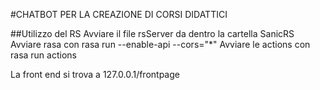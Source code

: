 #CHATBOT PER LA CREAZIONE DI CORSI DIDATTICI

##Utilizzo del RS
Avviare il file rsServer da dentro la cartella SanicRS
Avviare rasa con rasa run --enable-api --cors="*"
Avviare le actions con rasa run actions

La front end si trova a 127.0.0.1/frontpage
